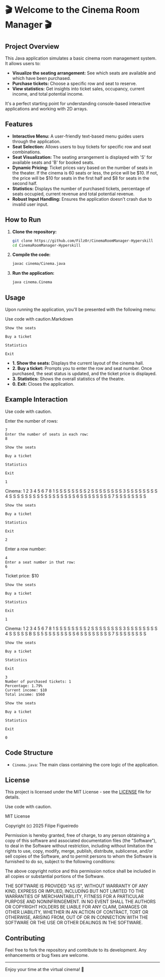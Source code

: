 
# 🎬 Welcome to the Cinema Room Manager 🎬

## Project Overview

This Java application simulates a basic cinema room management system. It allows users to:

*   **Visualize the seating arrangement:** See which seats are available and which have been purchased.
*   **Purchase tickets:** Choose a specific row and seat to reserve.
*   **View statistics:** Get insights into ticket sales, occupancy, current income, and total potential income.

It's a perfect starting point for understanding console-based interactive applications and working with 2D arrays.

## Features

*   **Interactive Menu:** A user-friendly text-based menu guides users through the application.
*   **Seat Selection:** Allows users to buy tickets for specific row and seat combinations.
*   **Seat Visualization:** The seating arrangement is displayed with 'S' for available seats and 'B' for booked seats.
*   **Dynamic Pricing:** Ticket prices vary based on the number of seats in the theater. If the cinema is 60 seats or less, the price will be $10. If not, the price will be $10 for seats in the first half and $8 for seats in the second half.
*   **Statistics:** Displays the number of purchased tickets, percentage of seats occupied, current revenue and total potential revenue.
*   **Robust Input Handling:** Ensures the application doesn't crash due to invalid user input.

## How to Run

1.  **Clone the repository:**
    ```bash
    git clone https://github.com/Filz0r/CinemaRoomManager-Hyperskill
    cd CinemaRoomManager-Hyperskill
    ```
2.  **Compile the code:**
    ```bash
    javac cinema/Cinema.java
    ```
3.  **Run the application:**
    ```bash
    java cinema.Cinema
    ```

## Usage

Upon running the application, you'll be presented with the following menu:



Use code with caution.Markdown

    Show the seats

    Buy a ticket

    Statistics

    Exit


*   **1. Show the seats:** Displays the current layout of the cinema hall.
*   **2. Buy a ticket:** Prompts you to enter the row and seat number. Once purchased, the seat status is updated, and the ticket price is displayed.
*   **3. Statistics:** Shows the overall statistics of the theatre.
*   **0. Exit:** Closes the application.

## Example Interaction



Use code with caution.

Enter the number of rows:

    7
    Enter the number of seats in each row:
    8

    Show the seats

    Buy a ticket

    Statistics

    Exit

    1

Cinema:
1 2 3 4 5 6 7 8
1 S S S S S S S S
2 S S S S S S S S
3 S S S S S S S S
4 S S S S S S S S
5 S S S S S S S S
6 S S S S S S S S
7 S S S S S S S S

    Show the seats

    Buy a ticket

    Statistics

    Exit

    2

Enter a row number:

    4
    Enter a seat number in that row:
    6

Ticket price: $10

    Show the seats

    Buy a ticket

    Statistics

    Exit

    1

Cinema:
1 2 3 4 5 6 7 8
1 S S S S S S S S
2 S S S S S S S S
3 S S S S S S S S
4 S S S S S B S S
5 S S S S S S S S
6 S S S S S S S S
7 S S S S S S S S

    Show the seats

    Buy a ticket

    Statistics

    Exit

    3
    Number of purchased tickets: 1
    Percentage: 1.79%
    Current income: $10
    Total income: $560

    Show the seats

    Buy a ticket

    Statistics

    Exit

    0


## Code Structure

*   `Cinema.java`: The main class containing the core logic of the application.

## License

This project is licensed under the MIT License - see the [LICENSE](LICENSE) file for details.



Use code with caution.

MIT License

Copyright (c) 2025 Filipe Figueiredo

Permission is hereby granted, free of charge, to any person obtaining a copy
of this software and associated documentation files (the "Software"), to deal
in the Software without restriction, including without limitation the rights
to use, copy, modify, merge, publish, distribute, sublicense, and/or sell
copies of the Software, and to permit persons to whom the Software is
furnished to do so, subject to the following conditions:

The above copyright notice and this permission notice shall be included in all
copies or substantial portions of the Software.

THE SOFTWARE IS PROVIDED "AS IS", WITHOUT WARRANTY OF ANY KIND, EXPRESS OR
IMPLIED, INCLUDING BUT NOT LIMITED TO THE WARRANTIES OF MERCHANTABILITY,
FITNESS FOR A PARTICULAR PURPOSE AND NONINFRINGEMENT. IN NO EVENT SHALL THE
AUTHORS OR COPYRIGHT HOLDERS BE LIABLE FOR ANY CLAIM, DAMAGES OR OTHER
LIABILITY, WHETHER IN AN ACTION OF CONTRACT, TORT OR OTHERWISE, ARISING FROM,
OUT OF OR IN CONNECTION WITH THE SOFTWARE OR THE USE OR OTHER DEALINGS IN THE
SOFTWARE.


## Contributing

Feel free to fork the repository and contribute to its development. Any enhancements or bug fixes are welcome.

---

Enjoy your time at the virtual cinema! 🍿